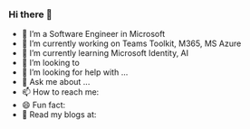 ### Hi there 👋
<!--
**huimiu/huimiu** is a ✨ _special_ ✨ repository because its `README.md` (this file) appears on your GitHub profile.
-->

- 🥑 I’m a Software Engineer in Microsoft
- 🔭 I’m currently working on Teams Toolkit, M365, MS Azure
- 🌱 I’m currently learning Microsoft Identity, AI
- 👯 I’m looking to 
- 🤔 I’m looking for help with ...
- 💬 Ask me about ...
- 📫 How to reach me: 
- 😄 Fun fact:
- 📰 Read my blogs at: 
